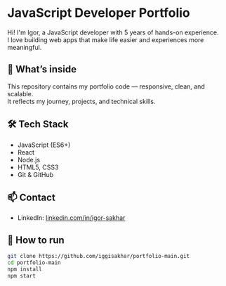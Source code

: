 # JavaScript Developer Portfolio

Hi! I'm Igor, a JavaScript developer with 5 years of hands-on experience.  
I love building web apps that make life easier and experiences more meaningful.

## 💼 What’s inside
This repository contains my portfolio code — responsive, clean, and scalable.  
It reflects my journey, projects, and technical skills.

## 🛠️ Tech Stack
- JavaScript (ES6+)
- React
- Node.js
- HTML5, CSS3
- Git & GitHub

## 📫 Contact

- LinkedIn: [linkedin.com/in/igor-sakhar](https://www.linkedin.com/in/igor-sakhar)

## 🚀 How to run
```bash
git clone https://github.com/iggisakhar/portfolio-main.git
cd portfolio-main
npm install
npm start

